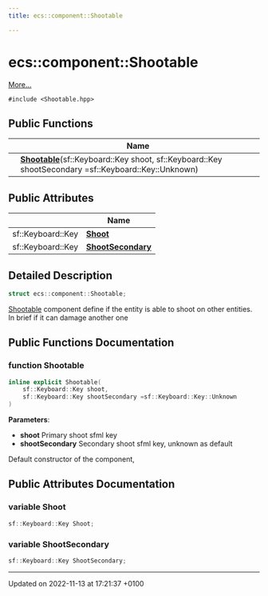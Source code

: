 ```yaml
---
title: ecs::component::Shootable

---
```


# ecs::component::Shootable



 [More...](#detailed-description)


`#include <Shootable.hpp>`

## Public Functions

|                | Name           |
| -------------- | -------------- |
| | **[Shootable](Classes/structecs_1_1component_1_1_shootable.md#function-shootable)**(sf::Keyboard::Key shoot, sf::Keyboard::Key shootSecondary =sf::Keyboard::Key::Unknown) |

## Public Attributes

|                | Name           |
| -------------- | -------------- |
| sf::Keyboard::Key | **[Shoot](Classes/structecs_1_1component_1_1_shootable.md#variable-shoot)**  |
| sf::Keyboard::Key | **[ShootSecondary](Classes/structecs_1_1component_1_1_shootable.md#variable-shootsecondary)**  |

## Detailed Description

```cpp
struct ecs::component::Shootable;
```


[Shootable](Classes/structecs_1_1component_1_1_shootable.md) component define if the entity is able to shoot on other entities. In brief if it can damage another one 

## Public Functions Documentation

### function Shootable

```cpp
inline explicit Shootable(
    sf::Keyboard::Key shoot,
    sf::Keyboard::Key shootSecondary =sf::Keyboard::Key::Unknown
)
```


**Parameters**: 

  * **shoot** Primary shoot sfml key 
  * **shootSecondary** Secondary shoot sfml key, unknown as default 


Default constructor of the component, 


## Public Attributes Documentation

### variable Shoot

```cpp
sf::Keyboard::Key Shoot;
```


### variable ShootSecondary

```cpp
sf::Keyboard::Key ShootSecondary;
```


-------------------------------

Updated on 2022-11-13 at 17:21:37 +0100